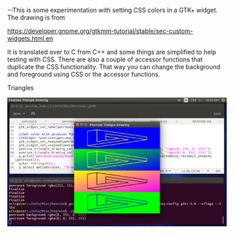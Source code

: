 

--This is some experimentation with setting CSS colors in a GTK+ widget. The drawing is
from

https://developer.gnome.org/gtkmm-tutorial/stable/sec-custom-widgets.html.en

It is translated over to C from C++ and some things are simplified to help testing with CSS. There are also a couple of accessor functions that duplicate the CSS functionality. That way you can change the background and foreground using CSS or the accessor functions.


Triangles

![ScreenShot](/Misc/Penrose/penrose.png)

